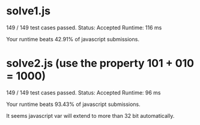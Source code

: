 # solve1.js

149 / 149 test cases passed.
Status: Accepted
Runtime: 116 ms

Your runtime beats 42.91% of javascript submissions.

# solve2.js (use the property 101 + 010 = 1000)

149 / 149 test cases passed.
Status: Accepted
Runtime: 96 ms

Your runtime beats 93.43% of javascript submissions.

It seems javascript var will extend to more than 32 bit automatically.
